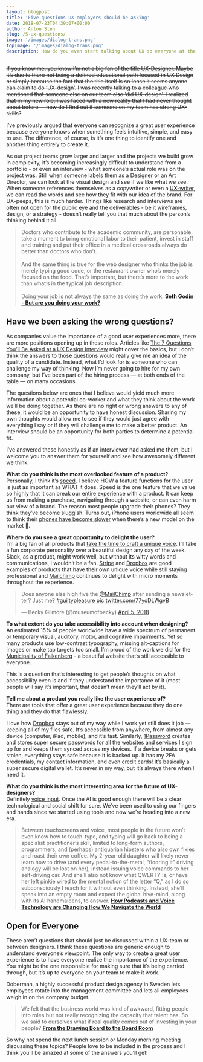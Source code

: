 ```yaml
---
layout: blogpost
title: 'Five questions UX employers should be asking'
date: 2018-07-23T04:39:07+00:00
author: Anton Sten
slug: /5-ux-questions/
image: '/images/dialog-trans.png'
topImage: '/images/dialog-trans.png'
description: How do you even start talking about UX so everyone at the table gets it? Here's my five questions that will change the way we talk about UX.
---
```


~~If you know me, you know I’m not a big fan of the title [UX-Designer](https://www.antonsten.com/ux-designer/). Maybe it’s due to there not being a defined educational path focused in UX Design or simply because the fact that the title itself is so loose it seems anyone can claim to do ‘UX-design’. I was recently talking to a colleague who mentioned that someone else on our team also ‘did UX-design’. I realized that in my new role, I was faced with a new reality that I had never thought about before -- how do I find out if someone on my team has strong UX-skills?~~

I’ve previously argued that everyone can recognize a great user experience because everyone knows when something feels intuitive, simple, and easy to use. The difference, of course, is it’s one thing to identify one and another thing entirely to create it.

As our project teams grow larger and larger and the projects we build grow in complexity, it’s becoming increasingly difficult to understand from a portfolio - or even an interview - what someone’s actual role was on the project was. Still when someone labels them as a Designer or an Art Director, we can look at the visual design and see if we like what we see. When someone references themselves as a copywriter or even a [UX-writer](https://www.antonsten.com/uxwriter/), we can read the words and see how they fit with our idea of the brand. For UX-peeps, this is much harder. Things like research and interviews are often not open for the public eye and the deliverables - be it wireframes, design, or a strategy - doesn’t really tell you that much about the person’s thinking behind it all.

>Doctors who contribute to the academic community, are personable, take a moment to bring emotional labor to their patient, invest in staff and training and put their office in a medical crossroads always do better than doctors who don’t.
<br /><br />
And the same thing is true for the web designer who thinks the job is merely typing good code, or the restaurant owner who’s merely focused on the food. That’s important, but there’s more to the work than what’s in the typical job description.
<br /><br />
Doing your job is not always the same as doing the work.
**[Seth Godin - But are you doing your work?](https://seths.blog/2018/07/but-are-you-doing-your-job/)**

## Have we been asking the wrong questions?
As companies value the importance of a good user experiences more, there are more positions opening up in these roles. Articles like [The 7 Questions You’ll Be Asked at a UX Design Interview](https://medium.springboard.com/the-7-questions-youll-be-asked-at-a-ux-design-interview-84f3214e0f29) might cover the basics, but I don’t think the answers to those questions would really give me an idea of the quality of a candidate. Instead, what I’d look for is someone who can challenge my way of thinking. Now I’m never going to hire for my own company, but I’ve been part of the hiring process — at both ends of the table — on many occasions.

The questions below are ones that I believe would yield much more information about a potential co-worker and what they think about the work we’ll be doing together. As there are no right or wrong answers to any of these, it would be an opportunity to have honest discussion. Sharing my own thoughts would allow me to see if they would just agree with everything I say or if they will challenge me to make a better product. An interview should be an opportunity for both parties to determine a potential fit.

I’ve answered these honestly as if an interviewer had asked me them, but I welcome you to answer them for yourself and see how awesomely different we think:

**What do you think is the most overlooked feature of a product?**<br />
Personally, I think it’s [speed](https://www.antonsten.com/secret-feature/). I believe HOW a feature functions for the user is just as important as WHAT it does. Speed is the one feature that we value so highly that it can break our entire experience with a product. It can keep us from making a purchase, navigating through a website, or can even harm our view of a brand. The reason most people upgrade their phones? They think they’ve become sluggish. Turns out, iPhone users worldwide all seem to think their [phones have become slower](https://trends.google.com/trends/explore?date=today%205-y&q=iOS%20slow) when there’s a new model on the market 🤔.



**Where do you see a great opportunity to delight the user?**<br />
I’m a big fan of all products that [take the time to craft a unique voice](https://www.antonsten.com/uxwriter/). I’ll take a fun corporate personality over a beautiful design any day of the week. Slack, as a product, might work well, but without its witty words and communications, I wouldn’t be a fan. [Stripe](https://www.stripe.com/) and [Dropbox](https://db.tt/lmIc9aXR) are good examples of products that have their own unique voice while still staying professional and [Mailchimp](http://eepurl.com/bvIKNL) continues to delight with micro moments throughout the experience.

<blockquote class="twitter-tweet" data-cards="hidden" data-lang="en"><p lang="en" dir="ltr">Does anyone else high five the <a href="https://twitter.com/MailChimp?ref_src=twsrc%5Etfw">@MailChimp</a> after sending a newsletter? Just me? <a href="https://twitter.com/hashtag/guiltypleasure?src=hash&amp;ref_src=twsrc%5Etfw">#guiltypleasure</a> <a href="https://t.co/77yoDLWgvB">pic.twitter.com/77yoDLWgvB</a></p>&mdash; Becky Gilmore (@museumofbecky) <a href="https://twitter.com/museumofbecky/status/982007792906264577?ref_src=twsrc%5Etfw">April 5, 2018</a></blockquote> <script async src="https://platform.twitter.com/widgets.js" charset="utf-8"></script>



**To what extent do you take accessibility into account when designing?**<br />
An estimated 15% of people worldwide have a wide spectrum of permanent or temporary visual, auditory, motor, and cognitive impairments. Yet so many products use low-contrast typography, missing alt-captions for images or make tap targets too small. I’m proud of the work we did for the [Municipality of Falkenberg](https://www.antonsten.com/case/falkenberg-kommun/) - a beautiful website that’s still accessible to everyone.

This is a question that’s interesting to get people’s thoughts on what accessibility even is and if they understand the importance of it (most people will say it’s important, that doesn’t mean they’ll act by it).



**Tell me about a product you really like the user experience of?**<br />
There are tools that offer a great user experience because they do one thing and they do that flawlessly.

I love how [Dropbox](https://db.tt/lmIc9aXR) stays out of my way while I work yet still does it job — keeping all of my files safe. It’s accessible from anywhere, from almost any device (computer, iPad, mobile), and it’s fast. Similarly, [1Password](https://www.1password.com/) creates and stores super secure passwords for all the websites and services I sign up for and keeps them synced across my devices. If a device breaks or gets stolen, everything stays safe because it is backed up. It has my 2FA credentials, my contact information, and even credit cards! It’s basically a super secure digital wallet. It’s never in my way, but it’s always there when I need it.



**What do you think is the most interesting area for the future of UX-designers?**<br />
Definitely [voice input](https://www.antonsten.com/voiceinput/). Once the AI is good enough there will be a clear technological and social shift for sure. We’ve been used to using our fingers and hands since we started using tools and now we’re heading into a new era.

>Between touchscreens and voice, most people in the future won’t even know how to touch-type, and typing will go back to being a specialist practitioner’s skill, limited to long-form authors, programmers, and (perhaps) antiquarian hipsters who also own fixies and roast their own coffee. My 2-year-old daughter will likely never learn how to drive (and every pedal-to-the-metal, “flooring it” driving analogy will be lost on her), instead issuing voice commands to her self-driving car. And she’ll also not know what QWERTY is, or have her left pinkie wired to the mental notion of the letter “Q,” as I do so subconsciously I reach for it without even thinking. Instead, she’ll speak into an empty room and expect the global hive-mind, along with its AI handmaidens, to answer.
**[How Podcasts and Voice Technology are Changing How We Navigate the World](https://www.wired.com/story/voice-technology-content-commerce/)**

## Open for Everyone

These aren’t questions that should just be discussed within a UX-team or between designers. I think these questions are generic enough to understand everyone’s viewpoint. The only way to create a great user experience is to have everyone realize the importance of the experience. You might be the one responsible for making sure that it’s being carried through, but it’s up to everyone on your team to make it work.

Doberman, a highly successful product design agency in Sweden lets employees rotate into the management committee and lets all employees weigh in on the company budget.

>We felt that the business world was kind of awkward, fitting people into roles but not really recognizing the capacity that talent has. So we said to ourselves what if real quality comes out of investing in your people?
**[From the Drawing Board to the Board Room](https://99u.adobe.com/articles/59229/from-the-drawing-board-to-the-board-room)**

So why not spend the next lunch session or Monday morning meeting discussing these topics? People love to be included in the process and I think you’ll be amazed at some of the answers you’ll get!
